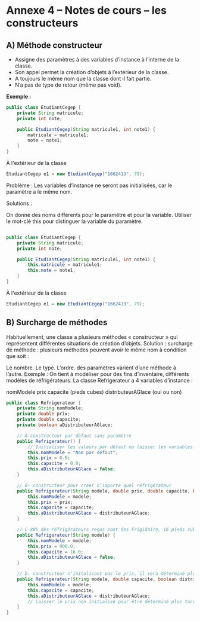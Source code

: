 # Annexe 4 – Notes de cours – les constructeurs

## A) Méthode constructeur

- Assigne des paramètres à des variables d’instance à l’interne de la classe.
- Son appel permet la création d’objets à l’extérieur de la classe.
- A toujours le même nom que la classe dont il fait partie.
- N’a pas de type de retour (même pas void).

**Exemple :**

```java
public class EtudiantCegep {
    private String matricule;
    private int note;

    public EtudiantCegep(String matricule1, int note1) {
        matricule = matricule1;
        note = note1;
    }
}
```
À l'extérieur de la classe
```java
EtudiantCegep e1 = new EtudiantCegep("1662413", 79);
```
Problème : Les variables d’instance ne seront pas initialisées, car le paramètre a le même nom.

Solutions :

On donne des noms différents pour le paramètre et pour la variable.
Utiliser le mot-clé this pour distinguer la variable du paramètre.
```java

public class EtudiantCegep {
    private String matricule;
    private int note;

    public EtudiantCegep(String matricule1, int note1) {
        this.matricule = matricule1;
        this.note = note1;
    }
}
```
À l'extérieur de la classe
```java
EtudiantCegep e1 = new EtudiantCegep("1662413", 79);
```
## B) Surcharge de méthodes

Habituellement, une classe a plusieurs méthodes « constructeur » qui représentent différentes situations de création d’objets. Solution : surcharge de méthode : plusieurs méthodes peuvent avoir le même nom à condition que soit :

Le nombre.
Le type.
L’ordre.
des paramètres varient d’une méthode à l’autre.
Exemple : On tient à modéliser pour des fins d’inventaire, différents modèles de réfrigérateurs. La classe Refrigerateur a 4 variables d’instance :

nomModele
prix
capacite (pieds cubes)
distributeurAGlace (oui ou non)

```java
public class Refrigerateur {
    private String nomModele;
    private double prix;
    private double capacite;
    private boolean aDistributeurAGlace;

    // A-constructeur par défaut sans paramètre
    public Refrigerateur() {
        // Initialiser les valeurs par défaut ou laisser les variables d'instance non initialisées
        this.nomModele = "Nom par défaut";
        this.prix = 0.0;
        this.capacite = 0.0;
        this.aDistributeurAGlace = false;
    }

    // B- constructeur pour créer n’importe quel réfrigérateur
    public Refrigerateur(String modele, double prix, double capacite, boolean distributeurAGlace) {
        this.nomModele = modele;
        this.prix = prix;
        this.capacite = capacite;
        this.aDistributeurAGlace = distributeurAGlace;
    }

    // C-80% des réfrigérateurs reçus sont des Frigidaire, 16 pieds cubes, à 900$ sans distributeurs à glace
    public Refrigerateur(String modele) {
        this.nomModele = modele;
        this.prix = 900.0;
        this.capacite = 16.0;
        this.aDistributeurAGlace = false;
    }

    // D- constructeur n'initalisant pas le prix, il sera déterminé plus tard dans le programme
    public Refrigerateur(String modele, double capacite, boolean distributeurAGlace) {
        this.nomModele = modele;
        this.capacite = capacite;
        this.aDistributeurAGlace = distributeurAGlace;
        // Laisser le prix non initialisé pour être déterminé plus tard dans le programme
    }
}
```